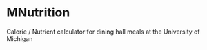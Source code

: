 MNutrition
==========

Calorie / Nutrient calculator for dining hall meals at the University of Michigan
